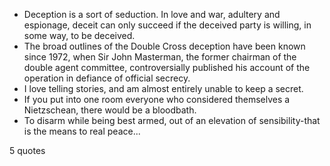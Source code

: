  - Deception is a sort of seduction. In love and war, adultery and espionage, deceit can only succeed if the deceived party is willing, in some way, to be deceived.
 - The broad outlines of the Double Cross deception have been known since 1972, when Sir John Masterman, the former chairman of the double agent committee, controversially published his account of the operation in defiance of official secrecy.
 - I love telling stories, and am almost entirely unable to keep a secret.
 - If you put into one room everyone who considered themselves a Nietzschean, there would be a bloodbath.
 - To disarm while being best armed, out of an elevation of sensibility-that is the means to real peace...

5 quotes